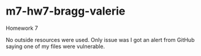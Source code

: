 # m7-hw7-bragg-valerie
Homework 7

No outside resources were used.  Only issue was I got an alert from GitHub saying one of my files were vulnerable. 
